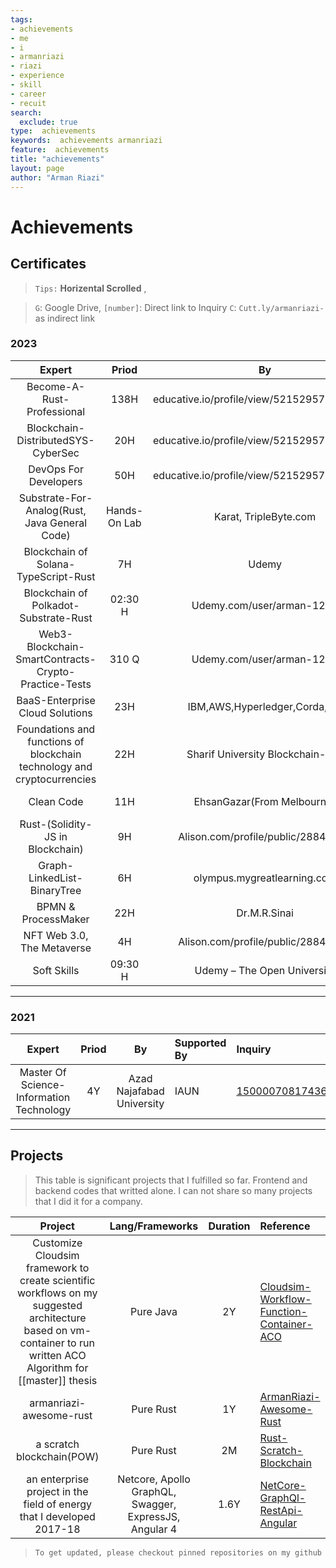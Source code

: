 ```yaml
---
tags:
- achievements
- me
- i
- armanriazi
- riazi
- experience
- skill
- career
- recuit
search:
  exclude: true
type:  achievements
keywords:  achievements armanriazi
feature:  achievements 
title: "achievements"
layout: page
author: "Arman Riazi"
---
```


# Achievements

## Certificates

>  `Tips:` **Horizental Scrolled** ,

> `G`: Google Drive, `[number]`: Direct link to Inquiry `C`: `Cutt.ly/armanriazi-` as indirect link

### 2023
| Expert | Priod  | By | Supported By   | Inquiry | Documents 
|:--------------------------------------:|:-------:|:---------------:|:-------------------|:------------|:--------------|
| Become-A-Rust-Professional    | 138H       |  educative.io/profile/view/5215295720652800    | educative  | [1](https://www.educative.io/verify-certificate/1j8yMXCBKBYmXmK2GHOEA9mnpKwPUp),[2](https://www.educative.io/verify-certificate/QApPNYA64r2clVE5XBNYJGHQ2OZGYMKj7T9),[3](https://www.educative.io/verify-certificate/585DM2txV56KZx8NxulL9K43ywJquq),[4](https://www.educative.io/verify-certificate/Y6GKZ1ijpWw4oDO1XhjWwo2K9x18TJ)    | [C-Boundled](https://cutt.ly/armanriazi-rust-pro-educative)    |
| Blockchain-DistributedSYS-CyberSec  | 20H       |  educative.io/profile/view/5215295720652800   | educative  |   [1](https://www.educative.io/verify-certificate/49vom8N6ngNh6rgGjvGAPYuNKXr3qBL2PcG),[2](https://www.educative.io/verify-certificate/985KjktxW9QrjWANLIZnQAGV3xWDFN),[3](https://www.educative.io/verify-certificate/vgA3wPFLmLVKzwkA2t8VE4wnzZBlul)   | [C-Bundled](https://cutt.ly/armanriazi-blockchain-dist-cyber-educative),[G](https://drive.google.com/file/d/1RPNVrAIhxBZqlhkMY5fBc6E53lydLPov/view?usp=share_link)  | 
| DevOps For Developers    | 50H       |  educative.io/profile/view/5215295720652800   | educative  |   Redirect   | [C](https://cutt.ly/armanriazi-devops-for-dev-educative)     |
| Substrate-For-Analog(Rust, Java General Code)  | Hands-On Lab |  Karat, TripleByte.com  | Karat | [1](https://triplebyte.com/tb/arman-riazi-h4icoca) | [G](https://drive.google.com/file/d/1aC-Jpgd0j5wyn5QDDnOi6aGcfEe2TtkZ/view)     |
|   Blockchain of Solana-TypeScript-Rust    | 7H       |   Udemy  |  Udemy.com/user/arman-1214  |  [1](https://www.udemy.com/certificate/UC-60ad8b02-01c6-4cba-b52d-a09af4840533)    | [C](https://cutt.ly/armanriazi-blockchain-solana-udemy),[G](https://drive.google.com/file/d/1wFvyb6pY3OhxPnPf_urmlnQAhaWZ1UOF/view?usp=share_link)  |
|   Blockchain of Polkadot-Substrate-Rust    | 02:30 H       |   Udemy.com/user/arman-1214  |  Udemy  |  [1](https://www.udemy.com/certificate/UC-027945e4-edfc-4e44-8243-d25621690b3a)    | [C](https://cutt.ly/armanriazi-blockchain-polkadot-udemy),[G](https://drive.google.com/file/d/1cwCckqTsqaP8kEp6gR0EVhDjSmeMEHxo/view?usp=share_link)   |
|  Web3-Blockchain-SmartContracts-Crypto-Practice-Tests    | 310 Q      |   Udemy.com/user/arman-1214  |  Udemy  |  Redirect   | [C-Boundled](https://cutt.ly/armanriazi-blockchain-ecosystem-tests-udemy),[G](https://drive.google.com/file/d/1fMIwPSJFDslLzHXbBaqMZ_hzxXT877Nx/view?usp=share_link)   |
| BaaS-Enterprise Cloud Solutions   | 23H       |   IBM,AWS,Hyperledger,Corda,Eth  | Alison.com  |   Alison.com/profile/public/28845085   | [C-Boundled](https://cutt.ly/armanriazi-baas-alison),[G](https://drive.google.com/file/d/1AycmLvK9i7oawNJHbedGKGerfzPPECFO/view?usp=share_link)   |
| Foundations and functions of blockchain technology and cryptocurrencies      | 22H       |  Sharif University Blockchain-Lab     | Iran Financial Center(IFC)  | [1270291696](https://ifc.ir/certificateinquiry)     | [G](https://drive.google.com/file/d/11oB_D39cObuamKZNrxYxG0tG8w9yY-Ix/view?usp=share_link)  |
| Clean Code    | 11H       |  EhsanGazar(From Melbourne)     | Maktabkhooneh.org  | [MK-QJ6954](https://maktabkhooneh.org/certificates/)  | [G-Clean-Code](https://drive.google.com/file/d/1BhUDCA0FvWOwNQbKsQbU8siyEsCwTHr3/view?usp=share_link)    |
| Rust-(Solidity-JS in Blockchain)   | 9H       |  Alison.com/profile/public/28845085  | Alison  |  Boundled    | [C](https://cutt.ly/armanriazi-rust-solidity-js-alison),[G](https://drive.google.com/file/d/103UKHtRDiDZnIGF6dlZU1ikLw5nQ6IuK/view?usp=share_link)   |
| Graph-LinkedList-BinaryTree  | 6H       |  olympus.mygreatlearning.com  | mygreatlearning  |  [1](https://www.mygreatlearning.com/academy?referrer_code=GLWR76UXTOY9K)    | [C-Boundled](https://cutt.ly/armanriazi-algo-mygreatlearning) |
| BPMN & ProcessMaker    | 22H       |  Dr.M.R.Sinai     | Faragostar.net  | [303-310](https://academy.faragostar.net)     | [Office Automation](https://drive.google.com/file/d/16iJ-NfVaCoNeeRfc0qAFubjDOHB1J9XC/view?usp=share_link)    |
| NFT Web 3.0, The Metaverse     | 4H       |  Alison.com/profile/public/28845085   | Alison  |  [1](https://alison.com/certification/check/$2y$10$oxjbgXtM04Os0lTQMWtaUeLlqaKY8BbzbjkS5KIWDS69NW1dOMsi)    | [C-Boundled](https://cutt.ly/metaverse-nft-web3-alison-image)   |
|  Soft Skills  | 09:30 H       |  Udemy – The Open University  | udemy.com, open.ac.uk  |  Boundled    | [G](https://drive.google.com/file/d/1P4JMz3Sv2CtimgMQ4dyXmbFhYrcp-SFC/view?usp=share_link)    |

---

### 2021
| Expert | Priod  | By | Supported By   | Inquiry | Documents 
|:--------------------------------------:|:-------:|:---------------:|:-------------------|:------------|:--------------|
| Master Of Science-Information Technology     | 4Y       |  Azad Najafabad University   | IAUN  | [1500007081743684272588654](https://estelam.iau.ir/Home/SearechEstelamID)     | [Academic Degree](https://drive.google.com/file/d/1VKXfPPTzVPonALERdxU4LcRRvJBRMNHV/view?usp=share_link) And [Score Details](https://drive.google.com/file/d/1h98c3oklzv-tyi6b3xvfR4QEUfdbNHXH/view?usp=share_link) |

---

## Projects

> This table is significant projects that I fulfilled so far.
> Frontend and backend codes that writted alone.
> I can not share so many projects that I did it for a company.

| Project | Lang/Frameworks  | Duration | Reference
|:------------------------------------------------------------------------------:|:-------------------:|:--------:|:----------------|
| Customize Cloudsim framework to create scientific workflows on my suggested architecture based on vm-container to run written ACO Algorithm for [[master]] thesis     | Pure Java       |  2Y   | [Cloudsim-Workflow-Function-Container-ACO](https://github.com/armanriazi/Cloudsim-Workflow-Function-Container-ACO)  | 
| armanriazi-awesome-rust     | Pure Rust       |  1Y   | [ArmanRiazi-Awesome-Rust](https://github.com/armanriazi/armanriazi-awesome-rust)  | 
| a scratch blockchain(POW)     | Pure Rust       |  2M   | [Rust-Scratch-Blockchain](https://github.com/armanriazi/rust-scratch-blockchain)  | 
| an enterprise project in the field of energy that I developed 2017-18    | Netcore, Apollo GraphQL, Swagger, ExpressJS, Angular 4      |  1.6Y   | [NetCore-GraphQl-RestApi-Angular](https://github.com/armanriazi/ApplicantPortal)  | 

> `To get updated, please checkout pinned repositories on my github`


